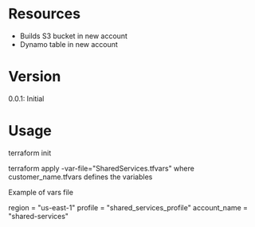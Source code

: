 # Resources
* Builds S3 bucket in new account
* Dynamo table in new account

# Version
0.0.1: Initial

# Usage

terraform init

terraform apply -var-file="SharedServices.tfvars"
where customer_name.tfvars defines the variables

Example of vars file

region = "us-east-1"
profile = "shared_services_profile"
account_name = "shared-services"

